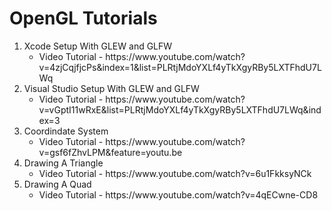 # OpenGL Tutorials

<ol>
  <li>
    Xcode Setup With GLEW and GLFW
    <ul>
      <li>Video Tutorial - https://www.youtube.com/watch?v=4zjCqjfjcPs&index=1&list=PLRtjMdoYXLf4yTkXgyRBy5LXTFhdU7LWq</li>
    </ul>
  </li>
  <li>
    Visual Studio Setup With GLEW and GLFW
    <ul>
      <li>Video Tutorial - https://www.youtube.com/watch?v=vGptI11wRxE&list=PLRtjMdoYXLf4yTkXgyRBy5LXTFhdU7LWq&index=3</li>
    </ul>
  </li>
  <li>
    Coordindate System
    <ul>
      <li>Video Tutorial - https://www.youtube.com/watch?v=gsf6fZhvLPM&feature=youtu.be</li>
    </ul>
  </li>
  <li>
    Drawing A Triangle
    <ul>
      <li>Video Tutorial - https://www.youtube.com/watch?v=6u1FkksyNCk</li>
    </ul>
  </li>
  <li>
    Drawing A Quad
    <ul>
      <li>Video Tutorial - https://www.youtube.com/watch?v=4qECwne-CD8</li>
    </ul>
  </li>
<ol>
